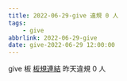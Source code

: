 ```yaml
---
title: 2022-06-29-give 違規 0 人
tags:
    - give
abbrlink: 2022-06-29-give
date: give-2022-06-29 12:00:00
---
```

give 板 [板規連結](https://www.ptt.cc/bbs/give/M.1612495900.A.C32.html)
昨天違規 0 人
